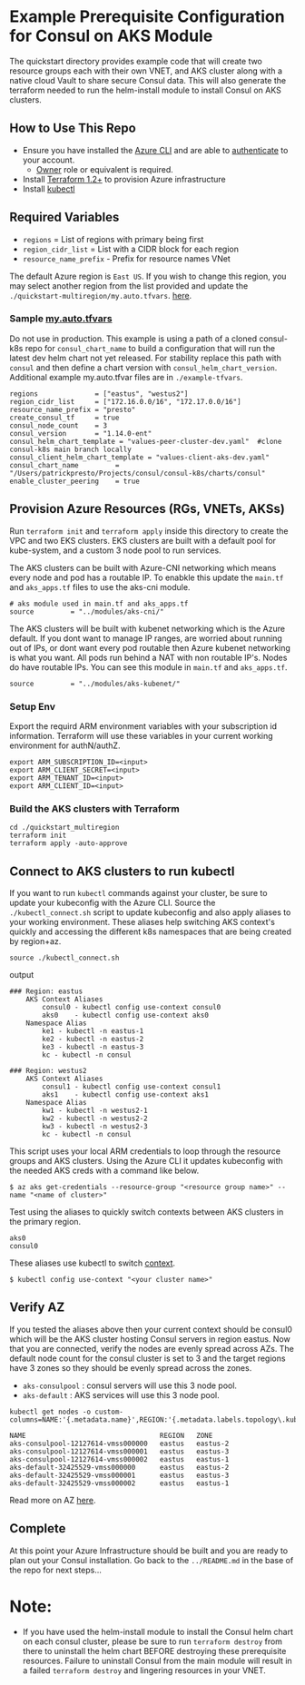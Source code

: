 # Example Prerequisite Configuration for Consul on AKS Module

The quickstart directory provides example code that will create two resource groups each with their own VNET, and AKS cluster along with a native cloud Vault to share secure Consul data.  This will also generate the terraform needed to run the helm-install module to install Consul on AKS clusters.

## How to Use This Repo

- Ensure you have installed the [Azure CLI](https://docs.microsoft.com/en-us/cli/azure/install-azure-cli) and are able to [authenticate](https://registry.terraform.io/providers/hashicorp/azurerm/latest/docs/guides/azure_cli) to your account.
  - [Owner](https://docs.microsoft.com/en-us/azure/role-based-access-control/built-in-roles#owner) role or equivalent is required.
- Install [Terraform 1.2+](https://developer.hashicorp.com/terraform/tutorials/aws-get-started/install-cli) to provision Azure infrastructure
- Install [kubectl](https://kubernetes.io/docs/reference/kubectl/)

## Required Variables

- `regions`              = List of regions with primary being first
- `region_cidr_list`     = List with a CIDR block for each region
- `resource_name_prefix` - Prefix for resource names VNet

The default Azure region is `East US`. If you wish to change this region,
you may select another region from the list provided and update the `./quickstart-multiregion/my.auto.tfvars`.
[here](https://azure.microsoft.com/en-us/global-infrastructure/geographies/#geographies).

### Sample [my.auto.tfvars](./quickstart_multiregion/my.auto.tfvars)
Do not use in production.  This example is using a path of a cloned consul-k8s repo for `consul_chart_name`  to build a configuration that will run the latest dev helm chart not yet released.  For stability replace this path with `consul` and then define a chart version with `consul_helm_chart_version`.  Additional example my.auto.tfvar files are in `./example-tfvars`.

```
regions              = ["eastus", "westus2"]
region_cidr_list     = ["172.16.0.0/16", "172.17.0.0/16"]
resource_name_prefix = "presto"
create_consul_tf     = true
consul_node_count    = 3
consul_version       = "1.14.0-ent"
consul_helm_chart_template = "values-peer-cluster-dev.yaml"  #clone consul-k8s main branch locally
consul_client_helm_chart_template = "values-client-aks-dev.yaml"
consul_chart_name         = "/Users/patrickpresto/Projects/consul/consul-k8s/charts/consul"
enable_cluster_peering    = true
```

## Provision Azure Resources (RGs, VNETs, AKSs)
Run `terraform init` and `terraform apply` inside this directory to create the VPC and two EKS clusters. EKS clusters are built with a default pool for kube-system, and a custom 3 node pool to run services.  

The AKS clusters can be built with Azure-CNI networking which means every node and pod has a routable IP.  To enabkle this update the `main.tf` and `aks_apps.tf` files to use the aks-cni module.
```
# aks module used in main.tf and aks_apps.tf
source         = "../modules/aks-cni/"
```

The AKS clusters will be built with kubenet networking which is the Azure default. If you dont want to manage IP ranges, are worried about running out of IPs, or dont want every pod routable then Azure kubenet networking is what you want.  All pods run behind a NAT with non routable IP's.  Nodes do have routable IPs.  You can see this module in `main.tf` and `aks_apps.tf`.
```
source         = "../modules/aks-kubenet/"
```

### Setup Env
Export the requird ARM environment variables with your subscription id information.  Terraform will use these variables in your current working environment for authN/authZ.
```
export ARM_SUBSCRIPTION_ID=<input>
export ARM_CLIENT_SECRET=<input>
export ARM_TENANT_ID=<input>
export ARM_CLIENT_ID=<input>
```

### Build the AKS clusters with Terraform
```
cd ./quickstart_multiregion
terraform init
terraform apply -auto-approve
```

## Connect to AKS clusters to run kubectl

If you want to run `kubectl` commands against your cluster, be sure to update your kubeconfig with the Azure CLI. Source the `./kubectl_connect.sh` script to update kubeconfig and also apply aliases to your working environment.  These aliases help switching AKS context's quickly and accessing the different k8s namespaces that are being created by region+az.

```shell
source ./kubectl_connect.sh
```
output
```
### Region: eastus
	AKS Context Aliases
		consul0	- kubectl config use-context consul0
		aks0	- kubectl config use-context aks0
	Namespace Alias
		ke1 - kubectl -n eastus-1
		ke2 - kubectl -n eastus-2
		ke3 - kubectl -n eastus-3
		kc - kubectl -n consul

### Region: westus2
	AKS Context Aliases
		consul1	- kubectl config use-context consul1
		aks1	- kubectl config use-context aks1
	Namespace Alias
		kw1 - kubectl -n westus2-1
		kw2 - kubectl -n westus2-2
		kw3 - kubectl -n westus2-3
		kc - kubectl -n consul
```

This script uses your local ARM credentials to loop through the resource groups and AKS clusters.  Using the Azure CLI it updates kubeconfig with the needed AKS creds with a command like below.
```shell
$ az aks get-credentials --resource-group "<resource group name>" --name "<name of cluster>"
```

Test using the aliases to quickly switch contexts between AKS clusters in the primary region.
```
aks0
consul0
```
These aliases use kubectl to switch [context](https://kubernetes.io/docs/concepts/configuration/organize-cluster-access-kubeconfig/#context).

```shell
$ kubectl config use-context "<your cluster name>"
```

## Verify AZ
If you tested the aliases above then your current context should be consul0 which will be the AKS cluster hosting Consul servers in region eastus.  Now that you are connected, verify the nodes are evenly spread across AZs.  The default node count for the consul cluster is set to 3 and the target regions have 3 zones so they should be evenly spread across the zones.

- `aks-consulpool` : consul servers will use this 3 node pool.
- `aks-default`    : AKS services will use this 3 node pool.

```shell
kubectl get nodes -o custom-columns=NAME:'{.metadata.name}',REGION:'{.metadata.labels.topology\.kubernetes\.io/region}',ZONE:'{metadata.labels.topology\.kubernetes\.io/zone}'

NAME                                 REGION   ZONE
aks-consulpool-12127614-vmss000000   eastus   eastus-2
aks-consulpool-12127614-vmss000001   eastus   eastus-3
aks-consulpool-12127614-vmss000002   eastus   eastus-1
aks-default-32425529-vmss000000      eastus   eastus-2
aks-default-32425529-vmss000001      eastus   eastus-3
aks-default-32425529-vmss000002      eastus   eastus-1
```
Read more on AZ [here](https://learn.microsoft.com/en-us/azure/aks/availability-zones).

## Complete
At this point your Azure Infrastructure should be built and you are ready to plan out your Consul installation.  Go back to the `../README.md` in the base of the repo for next steps...

# Note:
- If you have used the helm-install module to install the Consul helm chart on each consul cluster, please be sure to run `terraform destroy` from there to uninstall the helm chart BEFORE destroying these prerequisite resources. Failure to uninstall Consul from the main module will result in a failed `terraform destroy` and lingering resources in your VNET.
